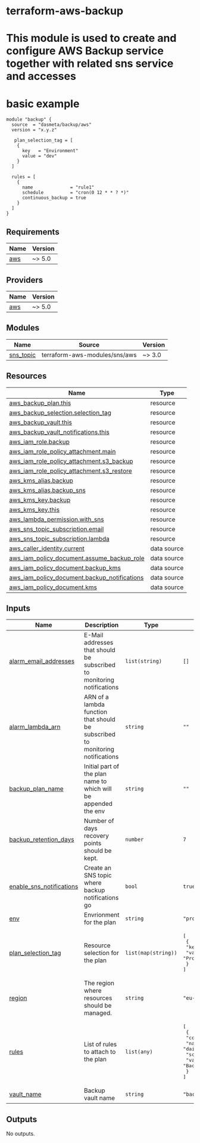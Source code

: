 # terraform-aws-backup

# This module is used to create and configure AWS Backup service together with related sns service and accesses

# basic example
```hcl
module "backup" {
  source  = "dasmeta/backup/aws"
  version = "x.y.z"

   plan_selection_tag = [
    {
      key   = "Environment"
      value = "dev"
    }
  ]

  rules = [
    {
      name              = "rule1"
      schedule          = "cron(0 12 * * ? *)"
      continuous_backup = true
    }
  ]
}
```
<!-- BEGIN_TF_DOCS -->
## Requirements

| Name | Version |
|------|---------|
| <a name="requirement_aws"></a> [aws](#requirement\_aws) | ~> 5.0 |

## Providers

| Name | Version |
|------|---------|
| <a name="provider_aws"></a> [aws](#provider\_aws) | ~> 5.0 |

## Modules

| Name | Source | Version |
|------|--------|---------|
| <a name="module_sns_topic"></a> [sns\_topic](#module\_sns\_topic) | terraform-aws-modules/sns/aws | ~> 3.0 |

## Resources

| Name | Type |
|------|------|
| [aws_backup_plan.this](https://registry.terraform.io/providers/hashicorp/aws/latest/docs/resources/backup_plan) | resource |
| [aws_backup_selection.selection_tag](https://registry.terraform.io/providers/hashicorp/aws/latest/docs/resources/backup_selection) | resource |
| [aws_backup_vault.this](https://registry.terraform.io/providers/hashicorp/aws/latest/docs/resources/backup_vault) | resource |
| [aws_backup_vault_notifications.this](https://registry.terraform.io/providers/hashicorp/aws/latest/docs/resources/backup_vault_notifications) | resource |
| [aws_iam_role.backup](https://registry.terraform.io/providers/hashicorp/aws/latest/docs/resources/iam_role) | resource |
| [aws_iam_role_policy_attachment.main](https://registry.terraform.io/providers/hashicorp/aws/latest/docs/resources/iam_role_policy_attachment) | resource |
| [aws_iam_role_policy_attachment.s3_backup](https://registry.terraform.io/providers/hashicorp/aws/latest/docs/resources/iam_role_policy_attachment) | resource |
| [aws_iam_role_policy_attachment.s3_restore](https://registry.terraform.io/providers/hashicorp/aws/latest/docs/resources/iam_role_policy_attachment) | resource |
| [aws_kms_alias.backup](https://registry.terraform.io/providers/hashicorp/aws/latest/docs/resources/kms_alias) | resource |
| [aws_kms_alias.backup_sns](https://registry.terraform.io/providers/hashicorp/aws/latest/docs/resources/kms_alias) | resource |
| [aws_kms_key.backup](https://registry.terraform.io/providers/hashicorp/aws/latest/docs/resources/kms_key) | resource |
| [aws_kms_key.this](https://registry.terraform.io/providers/hashicorp/aws/latest/docs/resources/kms_key) | resource |
| [aws_lambda_permission.with_sns](https://registry.terraform.io/providers/hashicorp/aws/latest/docs/resources/lambda_permission) | resource |
| [aws_sns_topic_subscription.email](https://registry.terraform.io/providers/hashicorp/aws/latest/docs/resources/sns_topic_subscription) | resource |
| [aws_sns_topic_subscription.lambda](https://registry.terraform.io/providers/hashicorp/aws/latest/docs/resources/sns_topic_subscription) | resource |
| [aws_caller_identity.current](https://registry.terraform.io/providers/hashicorp/aws/latest/docs/data-sources/caller_identity) | data source |
| [aws_iam_policy_document.assume_backup_role](https://registry.terraform.io/providers/hashicorp/aws/latest/docs/data-sources/iam_policy_document) | data source |
| [aws_iam_policy_document.backup_kms](https://registry.terraform.io/providers/hashicorp/aws/latest/docs/data-sources/iam_policy_document) | data source |
| [aws_iam_policy_document.backup_notifications](https://registry.terraform.io/providers/hashicorp/aws/latest/docs/data-sources/iam_policy_document) | data source |
| [aws_iam_policy_document.kms](https://registry.terraform.io/providers/hashicorp/aws/latest/docs/data-sources/iam_policy_document) | data source |

## Inputs

| Name | Description | Type | Default | Required |
|------|-------------|------|---------|:--------:|
| <a name="input_alarm_email_addresses"></a> [alarm\_email\_addresses](#input\_alarm\_email\_addresses) | E-Mail addresses that should be subscribed to monitoring notifications | `list(string)` | `[]` | no |
| <a name="input_alarm_lambda_arn"></a> [alarm\_lambda\_arn](#input\_alarm\_lambda\_arn) | ARN of a lambda function that should be subscribed to monitoring notifications | `string` | `""` | no |
| <a name="input_backup_plan_name"></a> [backup\_plan\_name](#input\_backup\_plan\_name) | Initial part of the plan name to which will be appended the env | `string` | `""` | no |
| <a name="input_backup_retention_days"></a> [backup\_retention\_days](#input\_backup\_retention\_days) | Number of days recovery points should be kept. | `number` | `7` | no |
| <a name="input_enable_sns_notifications"></a> [enable\_sns\_notifications](#input\_enable\_sns\_notifications) | Create an SNS topic where backup notifications go | `bool` | `true` | no |
| <a name="input_env"></a> [env](#input\_env) | Envrionment for the plan | `string` | `"prod"` | no |
| <a name="input_plan_selection_tag"></a> [plan\_selection\_tag](#input\_plan\_selection\_tag) | Resource selection for the plan | `list(map(string))` | <pre>[<br/>  {<br/>    "key": "Environment",<br/>    "value": "Production"<br/>  }<br/>]</pre> | no |
| <a name="input_region"></a> [region](#input\_region) | The region where resources should be managed. | `string` | `"eu-central-1"` | no |
| <a name="input_rules"></a> [rules](#input\_rules) | List of rules to attach to the plan | `list(any)` | <pre>[<br/>  {<br/>    "continuous_backup": true,<br/>    "name": "daily",<br/>    "schedule": "cron(0 12 * * ? *)",<br/>    "vault": "Backup"<br/>  }<br/>]</pre> | no |
| <a name="input_vault_name"></a> [vault\_name](#input\_vault\_name) | Backup vault name | `string` | `"backup_vault"` | no |

## Outputs

No outputs.
<!-- END_TF_DOCS -->
